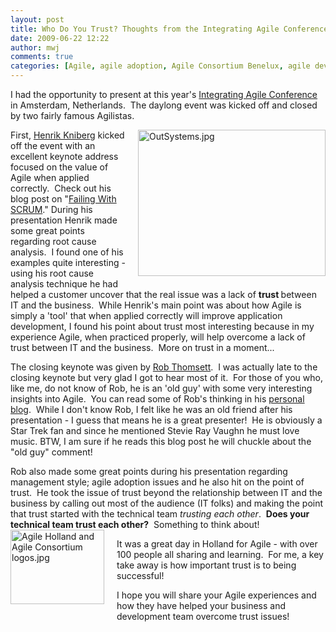 ```yaml
---
layout: post
title: Who Do You Trust? Thoughts from the Integrating Agile Conference
date: 2009-06-22 12:22
author: mwj
comments: true
categories: [Agile, agile adoption, Agile Consortium Benelux, agile development, Agile Holland, agile methodology, Henrik Kniberg, Integrating Agile Conference, outsystems, Perspectives, Rob Thomsett]
---
```

I had the opportunity to present at this year's <a href="http://agileconsortium.nl/en/conference.html">Integrating Agile Conference</a> in Amsterdam, Netherlands.  The daylong event was kicked off and closed by two fairly famous Agilistas.<!--more-->

<span class="mt-enclosure mt-enclosure-image" style="display: inline;"><img class="mt-image-right" style="margin: 0pt 0pt 20px 20px; float: right;" alt="OutSystems.jpg" src="https://www.outsystems.com/blog/wp-content/uploads/2009/06/OutSystems2.jpg" width="300" height="234" /></span>

First, <a href="http://www.linkedin.com/in/hkniberg">Henrik Kniberg</a> kicked off the event with an excellent keynote address focused on the value of Agile when applied correctly.  Check out his blog post on "<a href="http://blog.crisp.se/henrikkniberg/2008/01/03/1199369940000.html">Failing With SCRUM</a>." During his presentation Henrik made some great points regarding root cause analysis.  I found one of his examples quite interesting - using his root cause analysis technique he had helped a customer uncover that the real issue was a lack of <b>trust </b>between IT and the business.  While Henrik's main point was about how Agile is simply a 'tool' that when applied correctly will improve application development, I found his point about trust most interesting because in my experience Agile, when practiced properly, will help overcome a lack of trust between IT and the business.  More on trust in a moment...

The closing keynote was given by <a href="http://www.linkedin.com/pub/rob-thomsett/1/464/226">Rob Thomsett</a>.  I was actually late to the closing keynote but very glad I got to hear most of it.  For those of you who, like me, do not know of Rob, he is an 'old guy' with some very interesting insights into Agile.  You can read some of Rob's thinking in his <a href="http://www.thomsett.com.au/content/thomsett/blog.asp">personal blog</a>.  While I don't know Rob, I felt like he was an old friend after his presentation - I guess that means he is a great presenter!  He is obviously a Star Trek fan and since he mentioned Stevie Ray Vaughn he must love music. BTW, I am sure if he reads this blog post he will chuckle about the "old guy" comment!

Rob also made some great points during his presentation regarding management style; agile adoption issues and he also hit on the point of trust.  He took the issue of trust beyond the relationship between IT and the business by calling out most of the audience (IT folks) and making the point that trust started with the technical team <i>trusting each other</i>.  <b>Does your technical team trust each other?</b>  Something to think about!
<span class="mt-enclosure mt-enclosure-image" style="display: inline;"><img class="mt-image-left" style="margin: 0pt 20px 20px 0pt; float: left;" alt="Agile Holland and Agile Consortium logos.jpg" src="https://www.outsystems.com/blog/wp-content/uploads/2009/06/Agile%20Holland%20and%20Agile%20Consortium%20logos1.jpg" width="150" height="119" /></span>

It was a great day in Holland for Agile - with over 100 people all sharing and learning.  For me, a key take away is how important trust is to being successful!

I hope you will share your Agile experiences and how they have helped your business and development team overcome trust issues!
<div></div>
<!--more-->
